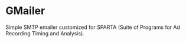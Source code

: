 # GMailer

Simple SMTP emailer customized for SPARTA (Suite of Programs for Ad Recording Timing and Analysis).
